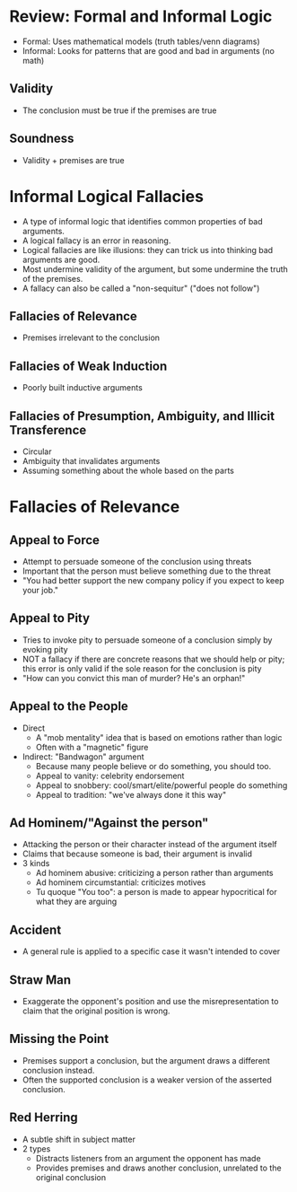 # Review: Formal and Informal Logic
- Formal: Uses mathematical models (truth tables/venn diagrams)
- Informal: Looks for patterns that are good and bad in arguments (no math)

## Validity
- The conclusion must be true if the premises are true

## Soundness
- Validity + premises are true

# Informal Logical Fallacies
- A type of informal logic that identifies common properties of bad arguments.
- A logical fallacy is an error in reasoning.
- Logical fallacies are like illusions: they can trick us into thinking bad
  arguments are good.
- Most undermine validity of the argument, but some undermine the truth of the
  premises.
- A fallacy can also be called a "non-sequitur" ("does not follow")

## Fallacies of Relevance
- Premises irrelevant to the conclusion

## Fallacies of Weak Induction
- Poorly built inductive arguments

## Fallacies of Presumption, Ambiguity, and Illicit Transference
- Circular
- Ambiguity that invalidates arguments
- Assuming something about the whole based on the parts

# Fallacies of Relevance

## Appeal to Force
- Attempt to persuade someone of the conclusion using threats
- Important that the person must believe something due to the threat
- "You had better support the new company policy if you expect to keep your
  job."

## Appeal to Pity
- Tries to invoke pity to persuade someone of a conclusion simply by evoking
  pity
- NOT a fallacy if there are concrete reasons that we should help or pity; this
  error is only valid if the sole reason for the conclusion is pity
- "How can you convict this man of murder? He's an orphan!"

## Appeal to the People
- Direct
	- A "mob mentality" idea that is based on emotions rather than logic
	- Often with a "magnetic" figure
- Indirect: "Bandwagon" argument
	- Because many people believe or do something, you should too.
	- Appeal to vanity: celebrity endorsement
	- Appeal to snobbery: cool/smart/elite/powerful people do something
	- Appeal to tradition: "we've always done it this way"

## Ad Hominem/"Against the person"
- Attacking the person or their character instead of the argument itself
- Claims that because someone is bad, their argument is invalid
- 3 kinds
	- Ad hominem abusive: criticizing a person rather than arguments
	- Ad hominem circumstantial: criticizes motives
	- Tu quoque "You too": a person is made to appear hypocritical for what they
	  are arguing

## Accident
- A general rule is applied to a specific case it wasn't intended to cover

## Straw Man
- Exaggerate the opponent's position and use the misrepresentation to claim that
  the original position is wrong.

## Missing the Point
- Premises support a conclusion, but the argument draws a different conclusion
  instead.
- Often the supported conclusion is a weaker version of the asserted conclusion.

## Red Herring
- A subtle shift in subject matter
- 2 types
	- Distracts listeners from an argument the opponent has made
	- Provides premises and draws another conclusion, unrelated to the original
	  conclusion
